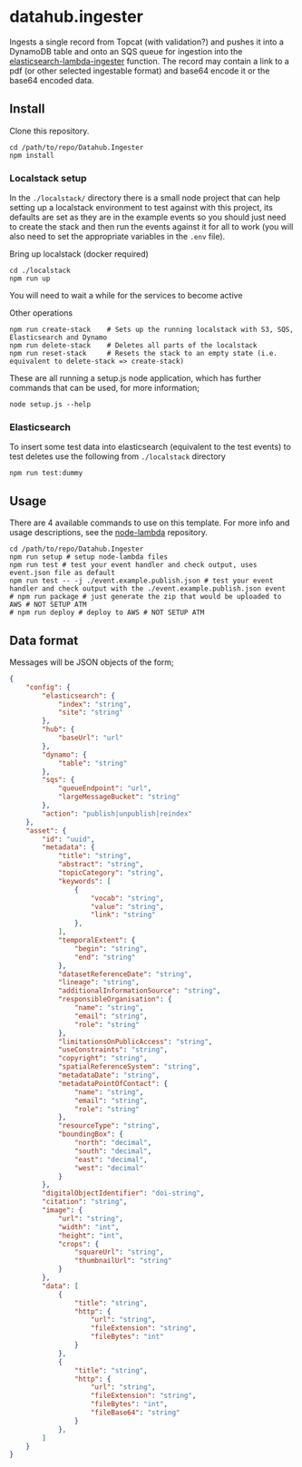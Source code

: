 # datahub.ingester

Ingests a single record from Topcat (with validation?) and pushes it into a DynamoDB table and onto an SQS queue for ingestion into the [elasticsearch-lambda-ingester](https://github.com/jncc/jncc-website-search/tree/master/elasticsearch-lambda-ingester) function. The record may contain a link to a pdf (or other selected ingestable format) and base64 encode it or the base64 encoded data.

## Install

Clone this repository.

```
cd /path/to/repo/Datahub.Ingester
npm install
```

### Localstack setup

In the `./localstack/` directory there is a small node project that can help setting up a localstack environment to test against with this project, its defaults are set as they are in the example events so you should just need to create the stack and then run the events against it for all to work (you will also need to set the appropriate variables in the `.env` file).

Bring up localstack (docker required)

```
cd ./localstack
npm run up
```

You will need to wait a while for the services to become active

Other operations

```
npm run create-stack    # Sets up the running localstack with S3, SQS, Elasticsearch and Dynamo
npm run delete-stack    # Deletes all parts of the localstack
npm run reset-stack     # Resets the stack to an empty state (i.e. equivalent to delete-stack => create-stack)
```

These are all running a setup.js node application, which has further commands that can be used, for more information;

```
node setup.js --help
```

### Elasticsearch

To insert some test data into elasticsearch (equivalent to the test events) to test deletes use the following from `./localstack` directory

```
npm run test:dummy
```

## Usage

There are 4 available commands to use on this template. For more info and usage descriptions, see the [node-lambda](https://github.com/motdotla/node-lambda) repository.

```
cd /path/to/repo/Datahub.Ingester
npm run setup # setup node-lambda files
npm run test # test your event handler and check output, uses event.json file as default
npm run test -- -j ./event.example.publish.json # test your event handler and check output with the ./event.example.publish.json event
# npm run package # just generate the zip that would be uploaded to AWS # NOT SETUP ATM
# npm run deploy # deploy to AWS # NOT SETUP ATM
```

## Data format

Messages will be JSON objects of the form;

```json
{
    "config": {
        "elasticsearch": {
            "index": "string",
            "site": "string"
        },
        "hub": {
            "baseUrl": "url"
        },
        "dynamo": {
            "table": "string"
        },
        "sqs": {
            "queueEndpoint": "url",
            "largeMessageBucket": "string"
        },        
        "action": "publish|unpublish|reindex"
    },
    "asset": {
        "id": "uuid",
        "metadata": {
            "title": "string",
            "abstract": "string",
            "topicCategory": "string",
            "keywords": [
                {
                    "vocab": "string",
                    "value": "string",
                    "link": "string"
                },
            ],
            "temporalExtent": {
                "begin": "string",
                "end": "string"
            },
            "datasetReferenceDate": "string",
            "lineage": "string",
            "additionalInformationSource": "string",
            "responsibleOrganisation": {
                "name": "string",
                "email": "string",
                "role": "string"
            },
            "limitationsOnPublicAccess": "string",
            "useConstraints": "string",
            "copyright": "string",
            "spatialReferenceSystem": "string",
            "metadataDate": "string",
            "metadataPointOfContact": {
                "name": "string",
                "email": "string",
                "role": "string"
            },
            "resourceType": "string",
            "boundingBox": {
                "north": "decimal",
                "south": "decimal",
                "east": "decimal",
                "west": "decimal"
            }   
        },
        "digitalObjectIdentifier": "doi-string",
        "citation": "string",    
        "image": {
            "url": "string",
            "width": "int",
            "height": "int",
            "crops": {
                "squareUrl": "string",
                "thumbnailUrl": "string"
            }
        },
        "data": [
            {
                "title": "string",
                "http": {
                    "url": "string",
                    "fileExtension": "string",
                    "fileBytes": "int"
                }
            },
            {
                "title": "string",
                "http": {
                    "url": "string",
                    "fileExtension": "string",
                    "fileBytes": "int",                
                    "fileBase64": "string"
                }
            },
        ]
    }
}
```